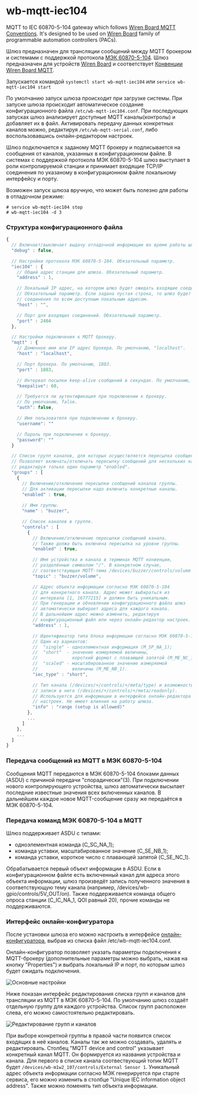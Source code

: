 # wb-mqtt-iec104
MQTT to IEC 60870-5-104 gateway which follows [Wiren Board MQTT Conventions](https://github.com/contactless/homeui/blob/master/conventions.md).
It's designed to be used on [Wiren Board](http://contactless.ru/en/) family of programmable automation controllers (PACs).

Шлюз предназначен для трансляции сообщений между MQTT брокером и системами с поддержкой протокола [МЭК 60870-5-104](https://ru.wikipedia.org/wiki/IEC_60870-5).
Шлюз предназначен для устройств [Wiren Board](http://contactless.ru/en/) и соответствует [Конвенции Wiren Board MQTT](https://github.com/contactless/homeui/blob/master/conventions.md).

Запускается командой `systemctl start wb-mqtt-iec104` или `service wb-mqtt-iec104 start`

По умолчанию запуск шлюза происходит при загрузке системы. При запуске шлюза происходит автоматическое создание конфигурационного файла `/etc/wb-mqtt-iec104.conf`. При последующих запусках шлюз анализирует доступные MQTT каналы(контролы) и добавляет их в файл. Активировать передачу данных конкретных каналов можно, редактируя `/etc/wb-mqtt-serial.conf`, либо воспользовавшись онлайн-редактором настроек.

Шлюз подключается к заданому MQTT брокеру и подписывается на сообщения от каналов, указанных в конфигурационном файле. В системах с поддержкой протокола МЭК 60870-5-104 шлюз выступает в роли контролируемой станции и принимает входящие TCP/IP соединения по указаному в конфигурационном файле локальному интерфейсу и порту.

Возможен запуск шлюза вручную, что может быть полезно для работы в отладочном режиме:
```
# service wb-mqtt-iec104 stop
# wb-mqtt-iec104 -d 3
```

<div style="page-break-after: always;"></div>

### Структура конфигурационного файла

```javascript
{
  // Включает/выключает выдачу отладочной информации во время работы шлюза.
  "debug" : false,

  // Настройки протокола МЭК 60870-5-104. Обязательный параметр.
  "iec104" : {
    // Общий адрес станции для шлюза. Обязательный параметр.
    "address" : 1,

    // Локальный IP адрес, на котором шлюз будет ожидать входящие соединения.
    // Обязательный параметр. Если задана пустая строка, то шлюз будет ожидать 
    // соединения по всем доступным локальным адресам.
    "host" : "",

    // Порт для входящих соединений. Обязательный параметр.
    "port" : 2404
  },

  // Настройки подключения к MQTT брокеру.
  "mqtt" : {
    // Доменное имя или IP адрес брокера. По умолчанию, "localhost".
    "host" : "localhost",

    // Порт брокера. По умолчанию, 1883.
    "port" : 1883,

    // Интервал посылки keep-alive сообщений в секундах. По умолчанию, 60.
    "keepalive": 60,

    // Требуется ли аутентификация при подключении к брокеру.
    // По умолчанию, false.
    "auth": false,

    // Имя пользователя при подключении к брокеру.
    "username": ""

    // Пароль при подключении к брокеру.
    "password": ""
  }

  // Список групп каналов, для которых осуществляется пересылка сообщений.
  // Позволяет включать/отключать пересылку сообщений для нескольких каналов,
  // редактируя только один параметр "enabled".
  "groups" : [
    {
      // Включение/отключение пересылки сообщений каналов группы.
      // Для активации пересылки надо включить конкретные каналы.
      "enabled" : true,
  
      // Имя группы.
      "name" : "buzzer",

      // Список каналов в группе.
      "controls" : [
        {
          // Включение/отключение пересылки сообщений канала.
          // Также должа быть включена пересылка на уровне группы.
          "enabled" : true,

          // Имя устройства и канала в терминах MQTT конвенции,
          // разделённые символом "/". В конкретном случае,
          // соответствующая MQTT-тема /devices/buzzer/controls/volume
          "topic" : "buzzer/volume",

          // Адрес объекта информации согласно МЭК 60870-5-104
          // для конкретного канала. Адрес может выбираться из
          // интервала [1, 16777215] и должен быть уникальным.
          // При генерации и обновлении конфигурационного файла шлюз
          // автоматически выбирает адреса для каждого канала.
          // В дальнейшем адрес можно изменить, редактируя
          // конфигурационный файл или через онлайн-редактор настроек.
          "address" : 1,

          // Идентификатор типа блока информации согласно МЭК 60870-5-104
          // Один из вариантов:
          //  "single" - одноэлементная информация (М_SP_NA_1);
          //  "short"  - значение измеряемой величины, 
          //             короткий формат с плавающей запятой (М_ME_NC_1);
          //  "scaled" - масштабированное значение измеряемой
          //             величины (М_ME_NB_1).
          "iec_type" : "short",

          // Тип канала (/devices/+/controls/+/meta/type) и возможность 
          // записи в него (/devices/+/controls/+/meta/readonly).
          // Используется для информации в интерфейсе онлайн-редактора
          // настроек. Не имеет влияния на работу шлюза.
          "info" : "range (setup is allowed)"
        },
        ...
      ]
    },
    ...
  ]
}
```

<div style="page-break-after: always;"></div>

### Передача сообщений из MQTT в МЭК 60870-5-104

Сообщения MQTT передаются в МЭК 60870-5-104 блоками данных (ASDU) с причиной передачи "спорадически"(3). При подключении нового контролирующего устройства, шлюз автоматически высылает последние известные значения всех включенных каналов. В дальнейшем каждое новое MQTT-сообщение сразу же передаётся в МЭК 60870-5-104.

### Передача команд МЭК 60870-5-104 в MQTT

Шлюз поддерживает ASDU с типами:
- одноэлементная команда (C_SC_NA_1);
- команда уставки, масштабированное значение (C_SE_NB_1);
- команда уставки, короткое число с плавающей запятой (C_SE_NC_1).

Обрабатывается первый объект информации в ASDU. Если в конфигурационном файле есть включенный канал для адреса этого объекта информации, шлюз произведёт запись полученного значения в соответствующую тему канала (например, /devices/wb-gpio/controls/5V_OUT/on).
Также поддерживается команда общего опроса станции (C_IC_NA_1, QOI равный 20), прочие команды не поддерживаются.

<div style="page-break-after: always;"></div>

### Интерфейс онлайн-конфигуратора

После установки шлюза его можно настроить в интерфейсе [онлайн-конфигуратора](https://wirenboard.com/wiki/%D0%92%D0%B5%D0%B1-%D0%B8%D0%BD%D1%82%D0%B5%D1%80%D1%84%D0%B5%D0%B9%D1%81_Wiren_Board#Settings_-.3E_Configs_.28.D0.9D.D0.B0.D1.81.D1.82.D1.80.D0.BE.D0.B9.D0.BA.D0.B8_-.3E_.D0.9A.D0.BE.D0.BD.D1.84.D0.B8.D0.B3.D1.83.D1.80.D0.B8.D1.80.D0.BE.D0.B2.D0.B0.D0.BD.D0.B8.D0.B5.29), выбрав из списка файл /etc/wb-mqtt-iec104.conf.

Онлайн-конфигуратор позволяет указать параметры подключения к MQTT-брокеру (дополнительные параметры можно выбрать, нажав на кнопку "Properties") и выбрать локальный IP и порт, по которым шлюз будет ожидать подключения.

![Основные настройки](docs/image1.png)

Ниже показан интерфейс редактирования списка групп и каналов для трансляции из MQTT в МЭК 60870-5-104. По умолчанию шлюз создаёт отдельную группу для каждого устройства. Список групп расположен слева, его можно самостоятельно редактировать.

![Редактирование групп и каналов](docs/image2.png)

При выборе конкретной группы в правой части появится список входящих в неё каналов. Каналы так же можно создавать, удалять и редактировать. Столбец "MQTT device and control" указывает конкретный канал MQTT. Он формируется из названия устройства и канала. Для первого в списке канала соотвествующий топик MQTT будет `/devices/wb-m1w2_107/controls/External Sensor 1`. Уникальный адрес объекта информации согласно МЭК генерируется при старте сервиса, его можно изменить в столбце "Unique IEC information object address". Также можно поменять тип объекта информации.
